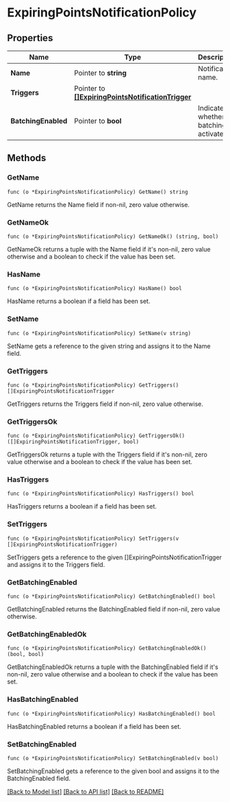# ExpiringPointsNotificationPolicy

## Properties

Name | Type | Description | Notes
------------ | ------------- | ------------- | -------------
**Name** | Pointer to **string** | Notification name. | 
**Triggers** | Pointer to [**[]ExpiringPointsNotificationTrigger**](ExpiringPointsNotificationTrigger.md) |  | 
**BatchingEnabled** | Pointer to **bool** | Indicates whether batching is activated. | [optional] [default to true]

## Methods

### GetName

`func (o *ExpiringPointsNotificationPolicy) GetName() string`

GetName returns the Name field if non-nil, zero value otherwise.

### GetNameOk

`func (o *ExpiringPointsNotificationPolicy) GetNameOk() (string, bool)`

GetNameOk returns a tuple with the Name field if it's non-nil, zero value otherwise
and a boolean to check if the value has been set.

### HasName

`func (o *ExpiringPointsNotificationPolicy) HasName() bool`

HasName returns a boolean if a field has been set.

### SetName

`func (o *ExpiringPointsNotificationPolicy) SetName(v string)`

SetName gets a reference to the given string and assigns it to the Name field.

### GetTriggers

`func (o *ExpiringPointsNotificationPolicy) GetTriggers() []ExpiringPointsNotificationTrigger`

GetTriggers returns the Triggers field if non-nil, zero value otherwise.

### GetTriggersOk

`func (o *ExpiringPointsNotificationPolicy) GetTriggersOk() ([]ExpiringPointsNotificationTrigger, bool)`

GetTriggersOk returns a tuple with the Triggers field if it's non-nil, zero value otherwise
and a boolean to check if the value has been set.

### HasTriggers

`func (o *ExpiringPointsNotificationPolicy) HasTriggers() bool`

HasTriggers returns a boolean if a field has been set.

### SetTriggers

`func (o *ExpiringPointsNotificationPolicy) SetTriggers(v []ExpiringPointsNotificationTrigger)`

SetTriggers gets a reference to the given []ExpiringPointsNotificationTrigger and assigns it to the Triggers field.

### GetBatchingEnabled

`func (o *ExpiringPointsNotificationPolicy) GetBatchingEnabled() bool`

GetBatchingEnabled returns the BatchingEnabled field if non-nil, zero value otherwise.

### GetBatchingEnabledOk

`func (o *ExpiringPointsNotificationPolicy) GetBatchingEnabledOk() (bool, bool)`

GetBatchingEnabledOk returns a tuple with the BatchingEnabled field if it's non-nil, zero value otherwise
and a boolean to check if the value has been set.

### HasBatchingEnabled

`func (o *ExpiringPointsNotificationPolicy) HasBatchingEnabled() bool`

HasBatchingEnabled returns a boolean if a field has been set.

### SetBatchingEnabled

`func (o *ExpiringPointsNotificationPolicy) SetBatchingEnabled(v bool)`

SetBatchingEnabled gets a reference to the given bool and assigns it to the BatchingEnabled field.


[[Back to Model list]](../README.md#documentation-for-models) [[Back to API list]](../README.md#documentation-for-api-endpoints) [[Back to README]](../README.md)


